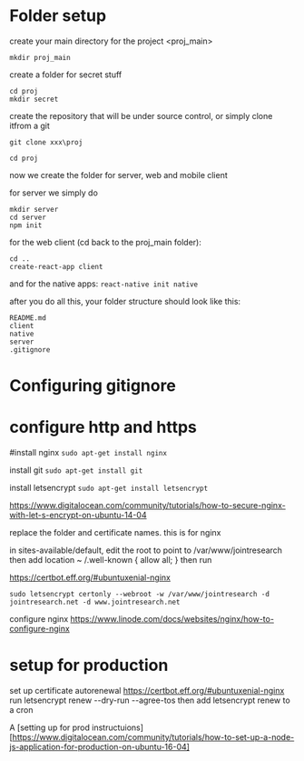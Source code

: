 # Folder setup
create your main directory for the project <proj_main>

`mkdir proj_main`

create a folder for secret stuff
~~~~
cd proj
mkdir secret
~~~~

create the repository that will be under source control, or simply clone itfrom a git

`git clone xxx\proj`

`cd proj`

now we create the folder for server, web and mobile client

for server we simply do

~~~~
mkdir server
cd server
npm init
~~~~

for the web client (cd back to the proj_main folder):

~~~~
cd ..
create-react-app client

~~~~


and for the native apps:
`react-native init native`

after you do all this, your folder structure should look like this:
~~~~
README.md
client
native
server
.gitignore
~~~~

# Configuring gitignore



# configure http and https

#install nginx
`sudo apt-get install nginx`

install git
`sudo apt-get install git`

install letsencrypt
`sudo apt-get install letsencrypt`


https://www.digitalocean.com/community/tutorials/how-to-secure-nginx-with-let-s-encrypt-on-ubuntu-14-04


replace the folder and certificate names. this is for nginx

in sites-available/default, edit the root to point to /var/www/jointresearch
then add
location ~ /.well-known {
        allow all;
}
then run  

https://certbot.eff.org/#ubuntuxenial-nginx

`sudo letsencrypt certonly --webroot -w /var/www/jointresearch -d jointresearch.net -d www.jointresearch.net`

configure nginx
https://www.linode.com/docs/websites/nginx/how-to-configure-nginx

# setup for production

set up certificate autorenewal
https://certbot.eff.org/#ubuntuxenial-nginx
run letsencrypt renew --dry-run --agree-tos
then add letsencrypt renew to a cron


A [setting up for prod instructuions] [https://www.digitalocean.com/community/tutorials/how-to-set-up-a-node-js-application-for-production-on-ubuntu-16-04]
